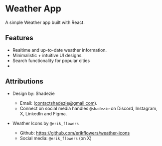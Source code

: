# Weather App

A simple Weather app built with React.

## Features
- Realtime and up-to-date weather information.
- Minimalistic + intuitive UI designs.
- Search functionality for popular cities
- 


## Attributions
- Design by: Shadezie 
    - Email: (contactshadezie@gmail.com). 
    - Connect on social media handles `@shadezie` on Discord, Instagram, X, LinkedIn and Figma.

- Weather Icons by `@erik_flowers`
    - Github: https://github.com/erikflowers/weather-icons
    - Social media: `@erik_flowers` (on X)

